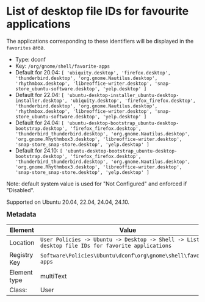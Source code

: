 # List of desktop file IDs for favourite applications

The applications corresponding to these identifiers will be displayed in the `favorites` area.

- Type: dconf
- Key: `/org/gnome/shell/favorite-apps`
- Default for 20.04: `[ 'ubiquity.desktop', 'firefox.desktop', 'thunderbird.desktop', 'org.gnome.Nautilus.desktop', 'rhythmbox.desktop', 'libreoffice-writer.desktop', 'snap-store_ubuntu-software.desktop', 'yelp.desktop' ]`
- Default for 22.04: `[ 'ubuntu-desktop-installer_ubuntu-desktop-installer.desktop', 'ubiquity.desktop', 'firefox_firefox.desktop', 'thunderbird.desktop', 'org.gnome.Nautilus.desktop', 'rhythmbox.desktop', 'libreoffice-writer.desktop', 'snap-store_ubuntu-software.desktop', 'yelp.desktop' ]`
- Default for 24.04: `[ 'ubuntu-desktop-bootstrap_ubuntu-desktop-bootstrap.desktop', 'firefox_firefox.desktop', 'thunderbird_thunderbird.desktop', 'org.gnome.Nautilus.desktop', 'org.gnome.Rhythmbox3.desktop', 'libreoffice-writer.desktop', 'snap-store_snap-store.desktop', 'yelp.desktop' ]`
- Default for 24.10: `[ 'ubuntu-desktop-bootstrap_ubuntu-desktop-bootstrap.desktop', 'firefox_firefox.desktop', 'thunderbird_thunderbird.desktop', 'org.gnome.Nautilus.desktop', 'org.gnome.Rhythmbox3.desktop', 'libreoffice-writer.desktop', 'snap-store_snap-store.desktop', 'yelp.desktop' ]`

Note: default system value is used for "Not Configured" and enforced if "Disabled".

Supported on Ubuntu 20.04, 22.04, 24.04, 24.10.



<span style="font-size: larger;">**Metadata**</span>

| Element      | Value            |
| ---          | ---              |
| Location     | `User Policies -> Ubuntu -> Desktop -> Shell -> List of desktop file IDs for favorite applications`    |
| Registry Key | `Software\Policies\Ubuntu\dconf\org\gnome\shell\favorite-apps`         |
| Element type | multiText |
| Class:       | User       |
